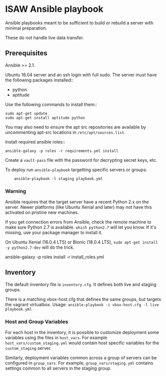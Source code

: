 # ISAW Ansible playbook

Ansible playbooks meant to be sufficient to build or rebuild a server with
minimal preparation.

These do not handle live data transfer.

## Prerequisites

Ansible >= 2.1.

Ubuntu 16.04 server and an ssh login with full sudo. The server must have the
following packages installed::

* python
* aptitude

Use the following commands to install them::

    sudo apt-get update
    sudo apt-get install aptitude python

You may also need to ensure the apt src repositories are available by
uncommenting apt-src locations in `/etc/apt/sources.list`.

Install required ansible roles::

    ansible-galaxy -p roles -r requirements.yml install

Create a `vault-pass` file with the password for decrypting secret keys, etc.

To deploy run `ansible-playbook` targetting specific servers or groups:

        ansible-playbook -l staging playbook.yml

### Warning

Ansible requires that the target server have a recent Python 2.x on the server. Newer platforms (like Ubuntu Xenial and later) may not have this activated on pristine new machines.

If you get connection errors from Ansible, check the remote machine to make sure Python 2.7 is available.
`which python2.7` will let you know.
If it's missing, use your package manager to install it.

On Ubuntu Xenial (16.0.4 LTS) or Bionic (18.0.4 LTS), `sudo apt-get install -y python2.7-dev` will do the trick.

ansible-galaxy -p roles install -r install_roles.yml

## Inventory


The default inventory file is `inventory.cfg`.
It defines both live and staging groups.

There is a matching vbox-host.cfg that defines the same groups, but targets the vagrant virtualbox.
Usage: `ansible-playbook -i vbox-host.cfg -l live playbook.yml`

### Host and Group Variables

For each host in the inventory, it is possible to customize deployment some
variables using the files in `host_vars`. For example
`host_vars/custom_staging.yml` would contain host specific variables for the `custom_staging` server.

Similarly, deployment variables common across a group of servers can be
configured in `group_vars`. For example, `group_vars/staging.yml`
contains settings common to all servers in the staging group.
